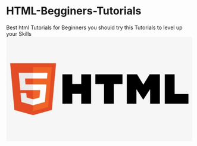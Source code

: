 # HTML-Begginers-Tutorials
Best html Tutorials for Beginners you should try this Tutorials to level up your Skills
<img src="images.png">

